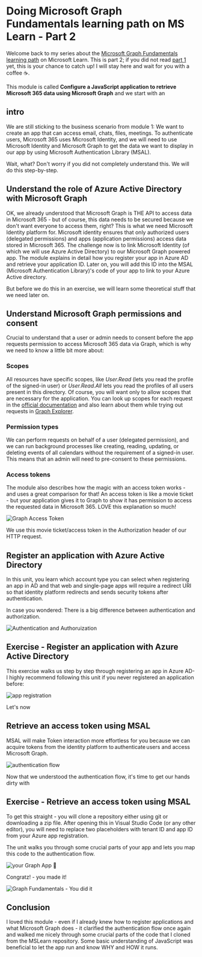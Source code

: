 # Doing Microsoft Graph Fundamentals learning path on MS Learn - Part 2

Welcome back to my series about the [Microsoft Graph Fundamentals learning path](https://docs.microsoft.com/en-us/learn/paths/m365-msgraph-fundamentals/) on Microsoft Learn. This is part 2; if you did not read [part 1](https://m365princess.com/microsoft-graph-fundamentals-learning-path-module-1/) yet, this is your chance to catch up! I will stay here and wait for you with a coffee ☕. 

This module is called **Configure a JavaScript application to retrieve Microsoft 365 data using Microsoft Graph** and we start with an

## intro

We are still sticking to the business scenario from module 1: We want to create an app that can access email, chats, files, meetings. To authenticate users, Microsoft 365 uses Microsoft Identity, and we will need to use Microsoft Identity and Microsoft Graph to get the data we want to display in our app by using Microsoft Authentication Library (MSAL).

Wait, what? Don't worry if you did not completely understand this. We will do this step-by-step.

## Understand the role of Azure Active Directory with Microsoft Graph

OK, we already understood that Microsoft Graph is THE API to access data in Microsoft 365 - but of course, this data needs to be secured because we don't want everyone to access them, right? This is what we need Microsoft Identity platform for. Microsoft identity ensures that only authorized users (delegated permissions) and apps (application permissions) access data stored in Microsoft 365. The challenge now is to link Microsoft Identity (of which we will use Azure Active Directory) to our Microsoft Graph powered app. The module explains in detail how you register your app in Azure AD and retrieve your application ID. Later on, you will add this ID into the MSAL (Microsoft Authentication Library)'s code of your app to link to your Azure Active directory. 

But before we do this in an exercise, we will learn some theoretical stuff that we need later on. 

## Understand Microsoft Graph permissions and consent

Crucial to understand that a user or admin needs to consent before the app requests permission to access Microsoft 365 data via Graph, which is why we need to know a little bit more about:

### Scopes

All resources have specific scopes, like *User.Read* (lets you read the profile of the signed-in user) or *User.Read.All* lets you read the profiles of all users present in this directory. Of course, you will want only to allow scopes that are necessary for the application. You can look up scopes for each request in the [official documentation](https://docs.microsoft.com/en-us/graph/api/overview?toc=.%2Fref%2Ftoc.json&view=graph-rest-1.0) and also learn about them while trying out requests in [Graph Explorer](https://aka.ms/ge).

### Permission types

We can perform requests on behalf of a user (delegated permission), and we can run background processes like creating, reading, updating, or deleting events of all calendars without the requirement of a signed-in user. This means that an admin will need to pre-consent to these permissions. 

### Access tokens 

The module also describes how the magic with an access token works - and uses a great comparison for that! An access token is like a movie ticket - but your application gives it to Graph to show it has permission to access the requested data in Microsoft 365. LOVE this explanation so much! 

![Graph Access Token](https://github.com/LuiseFreese/blog/blob/main/media/GraphFun/GraphAccessTokenTicket.png)

We use this movie ticket/access token in the Authorization header of our HTTP request. 

## Register an application with Azure Active Directory

In this unit, you learn which account type you can select when registering an app in AD and that web and single-page apps will require a redirect URI so that identity platform redirects and sends security tokens after authentication. 

In case you wondered: There is a big difference between authentication and authorization. 

![Authentication and Authoruization](https://github.com/LuiseFreese/blog/blob/main/media/GraphFun/GraphFunAuth.png)

## Exercise - Register an application with Azure Active Directory

This exercise walks us step by step through registering an app in Azure AD- I highly recommend following this unit if you never registered an application before:

![app registration](https://github.com/LuiseFreese/blog/blob/main/media/GraphFun/appreg.png)

Let's now 

## Retrieve an access token using MSAL

MSAL will make Token interaction more effortless for you because we can acquire tokens from the identity platform to authenticate users and access Microsoft Graph. 

![authentication flow](https://github.com/LuiseFreese/blog/blob/main/media/GraphFun/auth.gif)

Now that we understood the authentication flow, it's time to get our hands dirty with

## Exercise - Retrieve an access token using MSAL

To get this straight - you will clone a repository either using git or downloading a zip file. After opening this in Visual Studio Code (or any other editor), you will need to replace two placeholders with tenant ID and app ID from your Azure app registration. 

The unit walks you through some crucial parts of your app and lets you map this code to the authentication flow. 

![your Graph App 🚀](https://github.com/LuiseFreese/blog/blob/main/media/GraphFun/GraphApp.png)

Congratz! - you made it!

![Graph Fundamentals - You did it](https://github.com/LuiseFreese/blog/blob/main/media/GraphFun/GraphFun-didit2.png)

## Conclusion

I loved this module - even if I already knew how to register applications and what Microsoft Graph does - it clarified the authentication flow once again and walked me nicely through some crucial parts of the code that I cloned from the MSLearn repository. Some basic understanding of JavaScript was beneficial to let the app run and know WHY and HOW it runs. 



